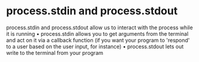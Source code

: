 # process.stdin and process.stdout

process.stdin and process.stdout allow us to interact with the process while it is running 
 • process.stdin allows you to get arguments from the terminal and 
 act on it via a callback function (if you want your program to 'respond'
 to a user based on the user input, for instance)
 • process.stdout lets out write to the terminal from your program
